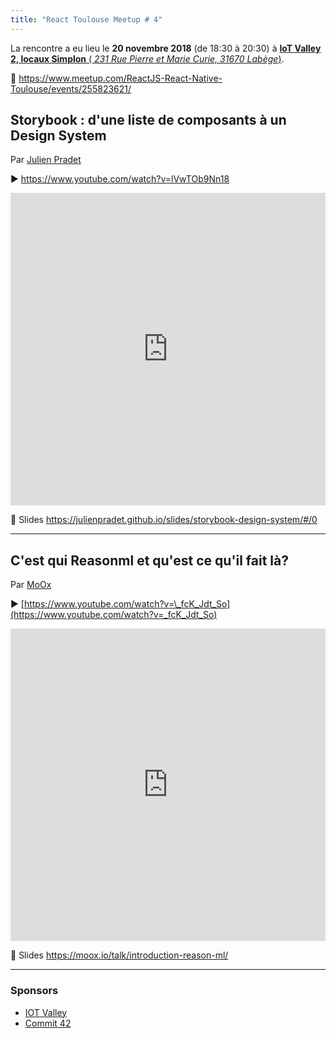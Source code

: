 ```yaml
---
title: "React Toulouse Meetup # 4"
---
```


La rencontre a eu lieu le **20 novembre 2018** (de 18:30 à 20:30) à [**IoT Valley 2, locaux Simplon** (
_231 Rue Pierre et Marie Curie, 31670 Labège_)](https://www.openstreetmap.org/way/67896904).

📍 https://www.meetup.com/ReactJS-React-Native-Toulouse/events/255823621/

## Storybook : d'une liste de composants à un Design System

Par [Julien Pradet](https://www.julienpradet.fr)

▶️ https://www.youtube.com/watch?v=lVwTOb9Nn18

<iframe width="100%" height="500" scrolling="no" frameborder="0" allow="autoplay; encrypted-media" allowfullscreen src="https://www.youtube.com/embed/lVwTOb9Nn18"></iframe>

📄 Slides https://julienpradet.github.io/slides/storybook-design-system/#/0

---

## C'est qui Reasonml et qu'est ce qu'il fait là?

Par [MoOx](https://moox.io)

▶️ [https://www.youtube.com/watch?v=\_fcK_Jdt_So](https://www.youtube.com/watch?v=_fcK_Jdt_So)

<iframe width="100%" height="500" scrolling="no" frameborder="0" allow="autoplay; encrypted-media" allowfullscreen src="https://www.youtube.com/embed/_fcK_Jdt_So"></iframe>

📄 Slides https://moox.io/talk/introduction-reason-ml/

---

### Sponsors

- [IOT Valley](https://www.iot-valley.fr)
- [Commit 42](https://www.commit42.fr)
